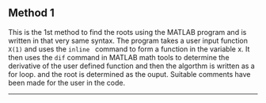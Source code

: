 ## Method 1

This is the 1st method to find the roots using the MATLAB program and is written in that very same syntax. The program takes a user input function ``X(1)`` and uses the ``inline `` command to form a function in the variable x. It then uses the  ``dif`` command in MATLAB math tools to determine the derivative of the user defined function and then the algorthm is written as a for loop. and the root is determined as the ouput. Suitable comments have been made for the user in the code. 
_______________________________________________________________________________________________________________________________